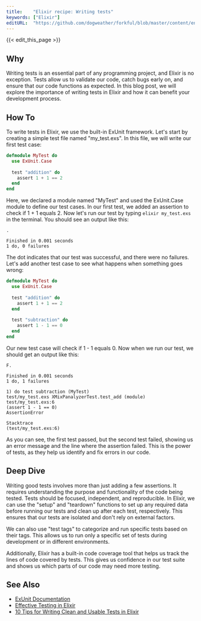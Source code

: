 ```yaml
---
title:    "Elixir recipe: Writing tests"
keywords: ["Elixir"]
editURL:  "https://github.com/dogweather/forkful/blob/master/content/en/elixir/writing-tests.md"
---
```


{{< edit_this_page >}}

## Why

Writing tests is an essential part of any programming project, and Elixir is no exception. Tests allow us to validate our code, catch bugs early on, and ensure that our code functions as expected. In this blog post, we will explore the importance of writing tests in Elixir and how it can benefit your development process.

## How To

To write tests in Elixir, we use the built-in ExUnit framework. Let's start by creating a simple test file named "my_test.exs". In this file, we will write our first test case:

```elixir
defmodule MyTest do 
  use ExUnit.Case 
  
  test "addition" do 
    assert 1 + 1 == 2 
  end 
end 
```

Here, we declared a module named "MyTest" and used the ExUnit.Case module to define our test cases. In our first test, we added an assertion to check if 1 + 1 equals 2. Now let's run our test by typing `elixir my_test.exs` in the terminal. You should see an output like this:

```
.

Finished in 0.001 seconds 
1 do, 0 failures 
```

The dot indicates that our test was successful, and there were no failures. Let's add another test case to see what happens when something goes wrong:

```elixir
defmodule MyTest do 
  use ExUnit.Case 
  
  test "addition" do 
    assert 1 + 1 == 2 
  end 
  
  test "subtraction" do 
    assert 1 - 1 == 0 
  end 
end 
```

Our new test case will check if 1 - 1 equals 0. Now when we run our test, we should get an output like this:

```
F.

Finished in 0.001 seconds 
1 do, 1 failures 

1) do test subtraction (MyTest) 
test/my_test.exs XMixPanalyzerTest.test_add (module) 
test/my_test.exs:6 
(assert 1 - 1 == 0) 
AssertionError 

Stacktrace 
(test/my_test.exs:6) 
```

As you can see, the first test passed, but the second test failed, showing us an error message and the line where the assertion failed. This is the power of tests, as they help us identify and fix errors in our code.

## Deep Dive

Writing good tests involves more than just adding a few assertions. It requires understanding the purpose and functionality of the code being tested. Tests should be focused, independent, and reproducible. In Elixir, we can use the "setup" and "teardown" functions to set up any required data before running our tests and clean up after each test, respectively. This ensures that our tests are isolated and don't rely on external factors.

We can also use "test tags" to categorize and run specific tests based on their tags. This allows us to run only a specific set of tests during development or in different environments.

Additionally, Elixir has a built-in code coverage tool that helps us track the lines of code covered by tests. This gives us confidence in our test suite and shows us which parts of our code may need more testing.

## See Also

- [ExUnit Documentation](https://hexdocs.pm/ex_unit/ExUnit.html)
- [Effective Testing in Elixir](https://www.manning.com/books/effective-testing-in-elixir)
- [10 Tips for Writing Clean and Usable Tests in Elixir](https://codeship.com/blog/2017/06/20/10-tips-for-writing-clean-and-usable-tests-in-elixir.html)